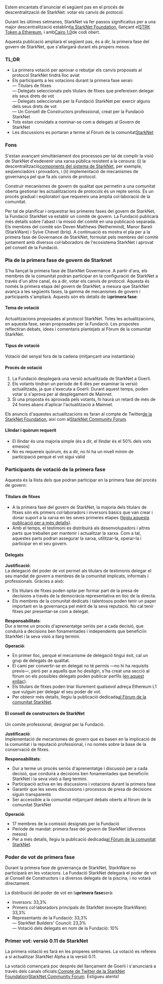 Estem encantats d'anunciar el següent pas en el procés de descentralització de StarkNet: votar els canvis de protocol.

Durant les últimes setmanes, StarkNet va fer passos significatius per a una major descentralització establint[la StarkNet Foundation](https://medium.com/@StarkNet_Foundation/welcome-to-the-world-starknet-foundation-7bd55d5dbc59), llançant el[STRK Token a Ethereum](https://medium.com/starkware/starknet-token-is-deployed-on-ethereum-f27f0000b00c), i amb[Cairo 1.0](https://medium.com/starkware/open-sourcing-cairo-1-0-b3100a664bb0)de codi obert.

Aquesta publicació ampliarà el següent pas, és a dir, la primera fase del govern de StarkNet, que s'allargarà durant els propers mesos.

### TL;DR

* La primera votació per aprovar o rebutjar els canvis proposats al protocol StarkNet tindrà lloc aviat
* Els participants a les votacions durant la primera fase seran:\
  — Titulars de fitxes\
  — Delegats seleccionats pels titulars de fitxes que prefereixen delegar els seus drets de vot\
  — Delegats seleccionats per la Fundació StarkNet per exercir alguns dels seus drets de vot\
  — Un Consell de Constructors professional, creat per la Fundació StarkNet
* Tots estan convidats a nominar-se com a delegats al Govern de StarkNet
* Les discussions es portaran a terme al Fòrum de la comunitat[StarkNet](https://community.starknet.io/)

### Fons

S'estan avançant simultàniament dos processos per tal de complir la visió de StarkNet d'esdevenir una xarxa pública resistent a la censura: (i) la descentralització[components del sistema de StarkNet](https://community.starknet.io/t/starknet-decentralized-protocol-introduction/2671), per exemple, seqüenciadors i provadors, i (ii) implementació de mecanismes de governança pel que fa als canvis de protocol.

Construir mecanismes de govern de qualitat que permetin a una comunitat oberta gestionar les actualitzacions de protocols és un repte seriós. És un procés gradual i exploratori que requereix una àmplia col·laboració de la comunitat.

Per tal de planificar i orquestrar les primeres fases del govern de StarkNet, la Fundació StarkNet va establir un comitè de govern. La Fundació publicarà més detalls sobre l'abast i la missió del comitè en una publicació separada. Els membres del comitè són Deven Matthews (Nethermind), Manor Bareli (StarkWare) i Sylve Chevet (briq). A continuació es mostra el pla per a la primera fase de Governance de StarkNet, formulat pels membres del comitè juntament amb diversos col·laboradors de l'ecosistema StarkNet i aprovat pel consell de la Fundació.

### Pla de la primera fase de govern de Starknet

S'ha llançat la primera fase de StarkNet Governance. A partir d'ara, els membres de la comunitat podran participar en la configuració de StarkNet a través d'un altre canal, és a dir, votar els canvis de protocol. Aquesta és només la primera etapa del govern de StarkNet; a mesura que StarkNet avança a les següents fases, la gamma de mecanismes de govern i participants s'ampliarà. Aquests són els detalls de la**primera fase**:

#### Tema de votació

Actualitzacions proposades al protocol StarkNet. Totes les actualitzacions, en aquesta fase, seran proposades per la Fundació. Les propostes reflectiran debats, idees i comentaris plantejats al Fòrum de la comunitat StarkNet.

#### Tipus de votació

Votació del senyal fora de la cadena (mitjançant una instantània)

#### Procés de votació

1. La Fundació desplegarà una versió actualitzada de StarkNet a Goerli.
2. Els votants tindran un període de 6 dies per examinar la versió actualitzada, ja que s'executa a Goerli. Durant aquest temps, poden votar si s'aprova per al desplegament de Mainnet.
3. Si una proposta és aprovada pels votants, hi haurà un retard de més de 24 hores abans d'aplicar l'actualització a Mainnet.

Els anuncis d'aquestes actualitzacions es faran al compte de Twitter[de la StarkNet Foundation](https://twitter.com/StarkNetFndn), així com al[StarkNet Community Forum](https://community.starknet.io/).

#### Llindar i quòrum requerit

* El llindar és una majoria simple (és a dir, el llindar és el 50% dels vots emesos)
* No es requereix quòrum, és a dir, no hi ha un nivell mínim de participació perquè el vot sigui vàlid

### Participants de votació de la primera fase

Aquesta és la llista dels que podran participar en la primera fase del procés de govern:

#### Titulars de fitxes

* A la primera fase del govern de StarkNet, la majoria dels titulars de fitxes són els primers col·laboradors i inversors bàsics que van crear i donar suport a la xarxa en les seves primeres etapes ([llegiu aquesta publicació per a més detalls](https://medium.com/@starkware/part-3-starknet-token-design-5cc17af066c6)).
* Amb el temps, el testimoni es distribuirà als desenvolupadors i altres parts que treballen per mantenir i actualitzar la xarxa. Com a tal, aquestes parts podran assegurar la xarxa, utilitzar-la, operar-la i participar en el seu govern.

#### Delegats

**Justificació**:\
La delegació del poder de vot permet als titulars de testimonis delegar el seu mandat de govern a membres de la comunitat implicats, informats i professionals. Gràcies a això:

* Els titulars de fitxes poden optar per formar part de la presa de decisions a través de la democràcia representativa en lloc de la directa.
* Els membres de la comunitat dedicats i talentosos poden tenir un paper important en la governança pel mèrit de la seva reputació. No cal tenir fitxes per presentar-se com a delegat.

**Responsabilitats**:\
Dur a terme un procés d'aprenentatge seriós per a cada decisió, que conduirà a decisions ben fonamentades i independents que beneficiïn StarkNet i la seva visió a llarg termini.

**Operació**:

* En primer lloc, perquè el mecanisme de delegació tingui èxit, cal un grup de delegats de qualitat.
* El camí per convertir-se en delegat no té permís —no hi ha requisits previs—, però per a aquells que ho desitgin, s'ha creat una secció al fòrum on els possibles delegats poden publicar perfils ([en aquest enllaç](https://community.starknet.io/t/delegate-profile-thread/4049)).
* Els titulars de fitxes poden triar lliurement qualsevol adreça Ethereum L1 que vulguin per delegar el seu poder de vot.
* Per obtenir més detalls, llegiu la publicació dedicada[al Fòrum de la comunitat StarkNet](https://community.starknet.io/t/delegate-profile-thread/4049).

#### El consell de constructors de StarkNet

Un comitè professional, designat per la Fundació.

**Justificació**:\
Implementació de mecanismes de govern que es basen en la implicació de la comunitat i la reputació professional, i no només sobre la base de la conservació de fitxes.

**Responsabilitats**:

* Dur a terme un procés seriós d'aprenentatge i discussió per a cada decisió, que conduirà a decisions ben fonamentades que beneficiïn StarkNet i la seva visió a llarg termini.
* Participació activa en les discussions i votacions durant la primera fase
* Garantir que les seves discussions i processos de presa de decisions siguin transparents
* Ser accessible a la comunitat mitjançant debats oberts al fòrum de la comunitat StarkNet

**Operació**:

* 17 membres de la comissió designats per la Fundació
* Període de mandat: primera fase del govern de StarkNet (diversos mesos)
* Per a més detalls, llegiu la publicació dedicada[al Fòrum de la comunitat StarkNet](https://community.starknet.io/t/delegate-profile-thread/4049).

### Poder de vot de primera fase

Durant la primera fase de governança de StarkNet, StarkWare no participarà en les votacions. La Fundació StarkNet delegarà el poder de vot al Consell de Constructors i a diversos delegats de la piscina, i no votarà directament.

La distribució del poder de vot en la**primera fase**serà:

* Inversors: 33,3%
* Primers col·laboradors principals de StarkNet (excepte StarkWare): 33,3%
* Representants de la Fundació: 33,3%\
  — StarkNet Builders' Council: 23,3%\
  — Votació dels delegats en nom de la Fundació: 10%

### Primer vot: versió 0.11 de StarkNet

La primera votació es farà en les properes setmanes. La votació es refereix a si actualitzar StarkNet Alpha a la versió 0.11.

La votació començarà poc després del llançament de Goerli i s'anunciarà a través dels canals oficials:[Compte de Twitter de la StarkNet Foundation](https://twitter.com/StarkNetFndn)i[StarkNet Community Forum](https://community.starknet.io/). Estigueu atents!